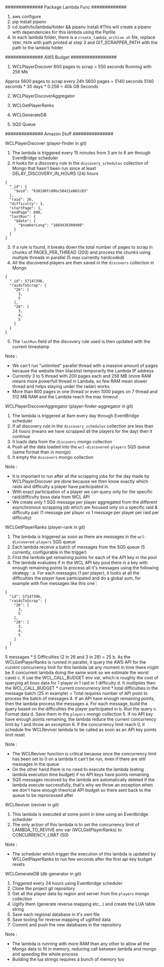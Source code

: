 ############## Package Lambda Func #############
1. aws configure
2. pip install pipenv
2. cd /path/to/lambda/folder && pipenv install #This will create a pipenv with dependencies for this lambda using the Pipfile
3. In each lambda folder, there is a `create_lambda_archive.sh` file, replace `VENV_PATH` with path printed at step 3 and GIT_SCRAPPER_PATH with the path to the lambda folder

############## AWS Budget #################

1. WCLPlayerDiscover
600 pages to scrap = 550 seconds
Running with 256 Mb

Approx 5600 pages to scrap every 24h
5600 pages = 5140 seconds
5140 seconds * 30 days * 0.256 = 40k GB Seconds

2. WCLPlayerDiscoverAggregator
3. WCLGetPlayerRanks
4. WCLGenerateDB

5. SQS Queue

############## Amazon Stuff ###############

WCLPlayerDiscover (player-finder in git) 
1. The lambda is triggered every 15 minutes from 3 am to 8 am through EventBridge scheduler <br>
2. It looks for a discovery rule in the `discovery_schedules` collection of Mongo that hasn't been run since at least DELAY_DISCOVERY_IN_HOURS (24) hours
```
{
  "_id": {
    "$oid": "638190fc00bc58421e002c83"
  },
  "raid": 26,
  "difficulty": 3,
  "startPage": 1,
  "endPage": 600,
  "lastRun": {
    "$date": {
      "$numberLong": "1669438300480"
    }
  }
}
```
3. If a rule is found, it breaks down the total number of pages to scrap in chunks of PAGES_PER_THREAD (200) and process the chunks using multiple threads in parallel (5 max currently hardcoded)
4. All the discovered players are then saved in the `discovers` collection in Mongo
```
{
  "_id": 57147396,
  "raidsToScrap": {
    "26": [
      3,
      5
    ],
    "28": [
      3,
      4,
      5
    ]
  }
}
```
5. The `lastRun` field of the discovery rule used is then updated with the current timestamp

Note : 
- We can't run "unlimited" parallel thread with a massive amount of pages because the website then blacklist temporarily the Lambda IP address
- Currently 3 to 5 thread with 200 pages each and 256 MB (more RAM means more powerfull thread in Lambda, so few RAM mean slower thread and helps staying under the radar) works
- More than 800 pages in one thread or even 1000 pages on 7 thread and 512 MB RAM and the Lambda reach the max timeout

WCLPlayerDiscoverAggregator (player-finder-aggregator in git) 
1. The lambda is triggered at 8am every day through EventBridge scheduler
2. If all discovery rule in the `discovery_schedules` collection are less than 24 hours (means we have scrapped all the players for the day) then it continue
3. It loads data from the `discovers` mongo collection
4. Push all the data loaded into the `wcl-discovered-players` SQS queue (same format than in mongo)
5. It empty the `discovers` mongo collection

Note : 
- It is important to run after all the scrapping jobs for the day made by WCLPlayerDiscover are done because we then know exactly which raids and difficulty a player have participated in.
- With exact participation of a player we can query only for the specific raid/difficulty boss data from WCL API
- We create only 1 SQS message per player aggregated from the different asynchronous scrapping job which are focused only on a specific raid & difficulty pair (1 message per player vs 1 message per player per raid per difficulty)

WCLGetPlayerRanks (player-rank in git)
1. The lambda is triggered as soon as there are messages in the `wcl-discovered-players` SQS queue
2. Each lambda receive a batch of messages from the SQS queue (5 currently, configurable in the trigger)
3. First the lambda get remaining points for each of the API key in the pool
4. The lambda evaluates if in the WCL API key pool there is a key with enough remaining points to process all it's messages using the following strategy :
  a. For each messages (1 per player), it looks at all the difficulties the player have participated and do a global sum, for example with five messages like this one : 
```
{
  "id": 57147396,
  "raidsToScrap": {
    "26": [
      3,
      5
    ],
    "28": [
      3,
      4,
      5
    ]
  }
}
```
  5 messages * 5 Difficulties (2 in 26 and 3 in 28) = 25
  b. As the WCLGetPlayerRanks is runned in parallel, it query the AWS API for the current concurrency limit for this lambda (at any moment in time there might be X concurrent lambda doing the same work so we estimate the worst case)
  c. It use the WCL_CALL_BUDGET env var, which is roughly the cost of querying all boss data for 1 player in 1 raid in 1 difficulty
  d. It multiplies then the WCL_CALL_BUDGET * current concurrency limit * total difficulties in the message batch (25 in example) = Total requires number of API point to process the batch of messages
4. If an API have enough remaining points, then the lambda process the messages
  a. For each message, build the query based on the difficulties the player participated in
  b. Run the query
  c. Format data
  d. Save them in the `players` mongo collection
5. If no API key have enough points remaining, the lambda reduce the current concurrency limit by 1 and throw an exception
6. If the concurrency limit reach 0, it schedule the WCLReviver lambda to be called as soon as an API key points limit reset

Note : 
- The WCLReviver function is critical because once the concurrency limit has been set to 0 on a lambda it can't be run, even if there are still messages in the queue
- On the other hand there is no need to execute the lambda (eating lambda execution time budget) if no API keys have points remaining
- SQS messages received by the lambda are automatically deleted if the lambda execute successfully, that's why we throw an exception when we don't have enough theorical API budget so there sent back to the queue to be reprocessed after

WCLReviver (reviver in git)
1. This lambda is executed at some point in time using an Eventbridge scheduler
2. The only action of this lambda is to set the concurrency limit of LAMBDA_TO_REVIVE env var (WCLGetPlayerRanks) to CONCURRENCY_LIMIT (50)

Note : 
- The scheduler which trigger the execution of this lambda is updated by WCLGetPlayerRanks to run few seconds after the first api key budget resets

WCLGenerateDB (db-generator in git)
1. Triggered every 24 hours using Eventbridge scheduler
2. Clone the project git repository 
3. Get all the player data by region and server from the `players` mongo collection
4. Uglify them (generate reverse mapping etc...) and create the LUA table string
5. Save each regional database in it's own file
6. Save tooling for reverse mapping of uglified data
7. Commit and push the new databases in the repository

Note :
- The lambda is running with more RAM than any other to allow all the Mongo data to fit in memory, reducing call between lambda and mongo and speeding the whole process
- Building the lua strings requires a bunch of memory too
